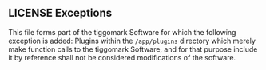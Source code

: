 ## LICENSE Exceptions ##
This file forms part of the tiggomark Software for which the following exception is added: Plugins within the `/app/plugins` directory which merely make function calls to the tiggomark Software, and for that purpose include it by reference shall not be considered modifications of the software.
